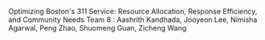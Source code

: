Optimizing Boston's 311 Service: Resource Allocation, Response Efficiency, and Community Needs
Team 8 : Aashrith Kandhada, Jooyeon Lee, Nimisha Agarwal, Peng Zhao, Shuomeng Guan, Zicheng Wang
